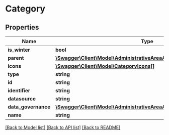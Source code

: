 # Category

## Properties
Name | Type | Description | Notes
------------ | ------------- | ------------- | -------------
**is_winter** | **bool** |  | [optional] 
**parent** | [**\Swagger\Client\Model\AdministrativeAreaAddressLabels**](AdministrativeAreaAddressLabels.md) |  | [optional] 
**icons** | [**\Swagger\Client\Model\CategoryIcons[]**](CategoryIcons.md) |  | [optional] 
**type** | **string** |  | [optional] 
**id** | **string** |  | [optional] 
**identifier** | **string** |  | [optional] 
**datasource** | **string** |  | [optional] 
**data_governance** | [**\Swagger\Client\Model\AdministrativeAreaAddressImageDataGovernance**](AdministrativeAreaAddressImageDataGovernance.md) |  | [optional] 
**name** | **string** |  | [optional] 

[[Back to Model list]](../../README.md#documentation-for-models) [[Back to API list]](../../README.md#documentation-for-api-endpoints) [[Back to README]](../../README.md)

